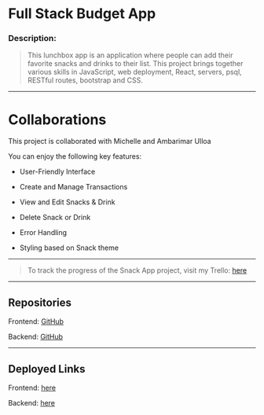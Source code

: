 # Full Stack Budget App

### Description:

> This lunchbox app is an application where people can add their favorite snacks and drinks to their list. This project brings together various skills in JavaScript, web deployment, React, servers, psql, RESTful routes, bootstrap and CSS.

---
# Collaborations

This project is collaborated with Michelle and Ambarimar Ulloa

You can enjoy the following key features:

- User-Friendly Interface

- Create and Manage Transactions

- View and Edit Snacks & Drink

- Delete Snack or Drink

- Error Handling

- Styling based on Snack theme

---

> To track the progress of the Snack App project, visit my Trello:
> [here](https://trello.com/b/yIR7plR7/fullstack-snack-project)

---

## Repositories

Frontend: [GitHub](https://github.com/chellxh/thelunchbox-frontend)

Backend: [GitHub](https://github.com/angels178/lunchbox-backend)

---

## Deployed Links

Frontend: [here]()

Backend: [here]()
